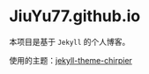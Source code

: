 # JiuYu77.github.io

本项目是基于 `Jekyll` 的个人博客。

使用的主题：<a href="https://github.com/JiuYu77/jekyll-theme-chirpier" target="_blank">jekyll-theme-chirpier</a>

